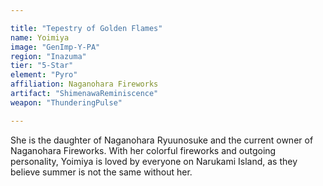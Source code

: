 ```yaml
---

title: "Tepestry of Golden Flames"
name: Yoimiya
image: "GenImp-Y-PA"
region: "Inazuma"
tier: "5-Star"
element: "Pyro"
affiliation: Naganohara Fireworks
artifact: "ShimenawaReminiscence"
weapon: "ThunderingPulse"

---
```


She is the daughter of Naganohara Ryuunosuke and the current owner of Naganohara Fireworks. With her colorful fireworks and outgoing personality, Yoimiya is loved by everyone on Narukami Island, as they believe summer is not the same without her.